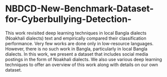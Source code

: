# NBDCD-New-Benchmark-Dataset-for-Cyberbullying-Detection-
This work revisited deep learning techniques in local Bangla dialects (Noakhali dialects) text and empirically compared their classification performance.
Very few works are done only in low-resource languages. However, there is no such work in Bangla, particularly in local Bangla dialects. In this work, we present a dataset that includes social media postings in the form of Noakhali dialects. We also use various deep learning techniques to offer an overview of this work along with details on our own dataset.
